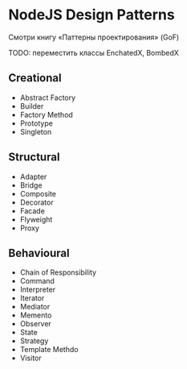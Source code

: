 # NodeJS Design Patterns

Смотри книгу «Паттерны проектирования» (GoF)

TODO: переместить классы EnchatedX, BombedX

## Creational

* Abstract Factory
* Builder
* Factory Method
* Prototype
* Singleton

## Structural

* Adapter
* Bridge
* Composite
* Decorator
* Facade
* Flyweight
* Proxy

## Behavioural

* Chain of Responsibility
* Command
* Interpreter
* Iterator
* Mediator
* Memento
* Observer
* State
* Strategy
* Template Methdo
* Visitor